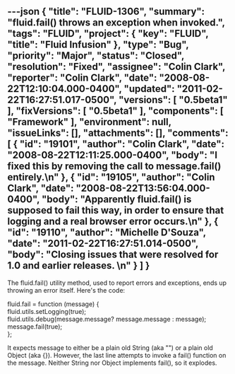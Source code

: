 ---json
{
  "title": "FLUID-1306",
  "summary": "fluid.fail() throws an exception when invoked.",
  "tags": "FLUID",
  "project": {
    "key": "FLUID",
    "title": "Fluid Infusion"
  },
  "type": "Bug",
  "priority": "Major",
  "status": "Closed",
  "resolution": "Fixed",
  "assignee": "Colin Clark",
  "reporter": "Colin Clark",
  "date": "2008-08-22T12:10:04.000-0400",
  "updated": "2011-02-22T16:27:51.017-0500",
  "versions": [
    "0.5beta1"
  ],
  "fixVersions": [
    "0.5beta1"
  ],
  "components": [
    "Framework"
  ],
  "environment": null,
  "issueLinks": [],
  "attachments": [],
  "comments": [
    {
      "id": "19101",
      "author": "Colin Clark",
      "date": "2008-08-22T12:11:25.000-0400",
      "body": "I fixed this by removing the call to message.fail() entirely.\n"
    },
    {
      "id": "19105",
      "author": "Colin Clark",
      "date": "2008-08-22T13:56:04.000-0400",
      "body": "Apparently fluid.fail() is supposed to fail this way, in order to ensure that logging and a real browser error occurs.\n"
    },
    {
      "id": "19110",
      "author": "Michelle D'Souza",
      "date": "2011-02-22T16:27:51.014-0500",
      "body": "Closing issues that were resolved for 1.0 and earlier releases.&#x20;\n"
    }
  ]
}
---
The fluid.fail() utility method, used to report errors and exceptions, ends up throwing an error itself. Here's the code:

fluid.fail = function (message) {\
fluid.utils.setLogging(true);\
fluid.utils.debug(message.message? message.message : message);\
message.fail(true);\
};

It expects message to either be a plain old String (aka "") or a plain old Object (aka {}). However, the last line attempts to invoke a fail() function on the message. Neither String nor Object implements fail(), so it explodes.

        